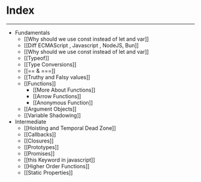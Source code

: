 # Index
---
- Fundamentals
	- [[Why should we use const instead of let and var]]
	- [[Diff ECMAScript , Javascript , NodeJS, Bun]]
	- [[Why should we use const instead of let and var]]
	- [[Typeof]]
	- [[Type Conversions]]
	- [[== & ===]]
	- [[Truthy and Falsy values]]
	- [[Functions]]
		- [[More About Functions]]
		- [[Arrow Functions]]
		- [[Anonymous Function]]
	- [[Argument Objects]]
	- [[Variable Shadowing]]
- Intermediate
	- [[Hoisting and Temporal Dead Zone]]
	- [[Callbacks]]
	- [[Closures]]
	- [[Prototypes]]
	- [[Promises]]
	- [[this Keyword in javascript]]
	- [[Higher Order Functions]]
	- [[Static Properties]]



